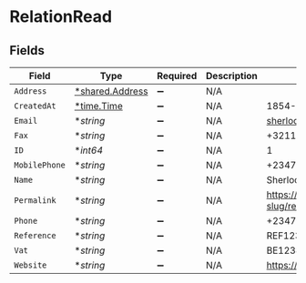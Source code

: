 # RelationRead


## Fields

| Field                                                              | Type                                                               | Required                                                           | Description                                                        | Example                                                            |
| ------------------------------------------------------------------ | ------------------------------------------------------------------ | ------------------------------------------------------------------ | ------------------------------------------------------------------ | ------------------------------------------------------------------ |
| `Address`                                                          | [*shared.Address](../../models/shared/address.md)                  | :heavy_minus_sign:                                                 | N/A                                                                |                                                                    |
| `CreatedAt`                                                        | [*time.Time](https://pkg.go.dev/time#Time)                         | :heavy_minus_sign:                                                 | N/A                                                                | 1854-12-13T09:13:02.000Z                                           |
| `Email`                                                            | **string*                                                          | :heavy_minus_sign:                                                 | N/A                                                                | sherlock@example.org                                               |
| `Fax`                                                              | **string*                                                          | :heavy_minus_sign:                                                 | N/A                                                                | +3211324354                                                        |
| `ID`                                                               | **int64*                                                           | :heavy_minus_sign:                                                 | N/A                                                                | 1                                                                  |
| `MobilePhone`                                                      | **string*                                                          | :heavy_minus_sign:                                                 | N/A                                                                | +23477123456                                                       |
| `Name`                                                             | **string*                                                          | :heavy_minus_sign:                                                 | N/A                                                                | Sherlock Holmes Detective Services                                 |
| `Permalink`                                                        | **string*                                                          | :heavy_minus_sign:                                                 | N/A                                                                | https://app.contractify.io/client/company/company-slug/relations/1 |
| `Phone`                                                            | **string*                                                          | :heavy_minus_sign:                                                 | N/A                                                                | +23477123456                                                       |
| `Reference`                                                        | **string*                                                          | :heavy_minus_sign:                                                 | N/A                                                                | REF123                                                             |
| `Vat`                                                              | **string*                                                          | :heavy_minus_sign:                                                 | N/A                                                                | BE12345678                                                         |
| `Website`                                                          | **string*                                                          | :heavy_minus_sign:                                                 | N/A                                                                | https://www.example.org                                            |